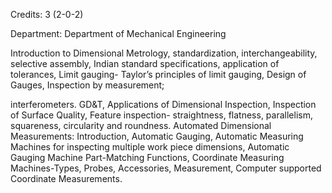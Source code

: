 Credits: 3 (2-0-2)

Department: Department of Mechanical Engineering

Introduction to Dimensional Metrology, standardization, interchangeability, selective assembly, Indian standard specifications, application of tolerances, Limit gauging- Taylor’s principles of limit gauging, Design of Gauges, Inspection by measurement;

interferometers. GD&T, Applications of Dimensional Inspection, Inspection of Surface Quality, Feature inspection- straightness, flatness, parallelism, squareness, circularity and roundness. Automated Dimensional Measurements: Introduction, Automatic Gauging, Automatic Measuring Machines for inspecting multiple work piece dimensions, Automatic Gauging Machine Part-Matching Functions, Coordinate Measuring Machines-Types, Probes, Accessories, Measurement, Computer supported Coordinate Measurements.